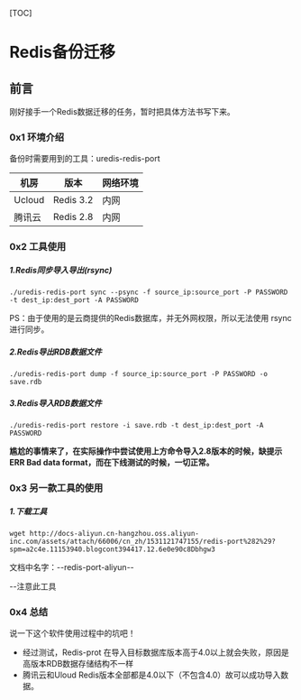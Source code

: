 [TOC]
# Redis备份迁移

## 前言

刚好接手一个Redis数据迁移的任务，暂时把具体方法书写下来。


### 0x1 环境介绍

备份时需要用到的工具：uredis-redis-port


机房 | 版本 | 网络环境
---|---|---
Ucloud | Redis 3.2 | 内网
腾讯云 | Redis 2.8 | 内网

### 0x2 工具使用

##### 1.Redis同步导入导出(rsync)
```
./uredis-redis-port sync --psync -f source_ip:source_port -P PASSWORD -t dest_ip:dest_port -A PASSWORD
```

PS：由于使用的是云商提供的Redis数据库，并无外网权限，所以无法使用 rsync 进行同步。

##### 2.Redis导出RDB数据文件
```
./uredis-redis-port dump -f source_ip:source_port -P PASSWORD -o save.rdb
```
##### 3.Redis导入RDB数据文件
```
./uredis-redis-port restore -i save.rdb -t dest_ip:dest_port -A PASSWORD
```
**尴尬的事情来了，在实际操作中尝试使用上方命令导入2.8版本的时候，缺提示 ERR Bad data format，而在下线测试的时候，一切正常。**


### 0x3 另一款工具的使用
##### 1.下载工具
```
wget http://docs-aliyun.cn-hangzhou.oss.aliyun-inc.com/assets/attach/66006/cn_zh/1531121747155/redis-port%282%29?spm=a2c4e.11153940.blogcont394417.12.6e0e90c8Dbhgw3
```
文档中名字：--redis-port-aliyun--

--注意此工具



### 0x4 总结

说一下这个软件使用过程中的坑吧！
- 经过测试，Redis-prot 在导入目标数据库版本高于4.0以上就会失败，原因是高版本RDB数据存储结构不一样
- 腾讯云和Uloud Redis版本全部都是4.0以下（不包含4.0）故可以成功导入数据。